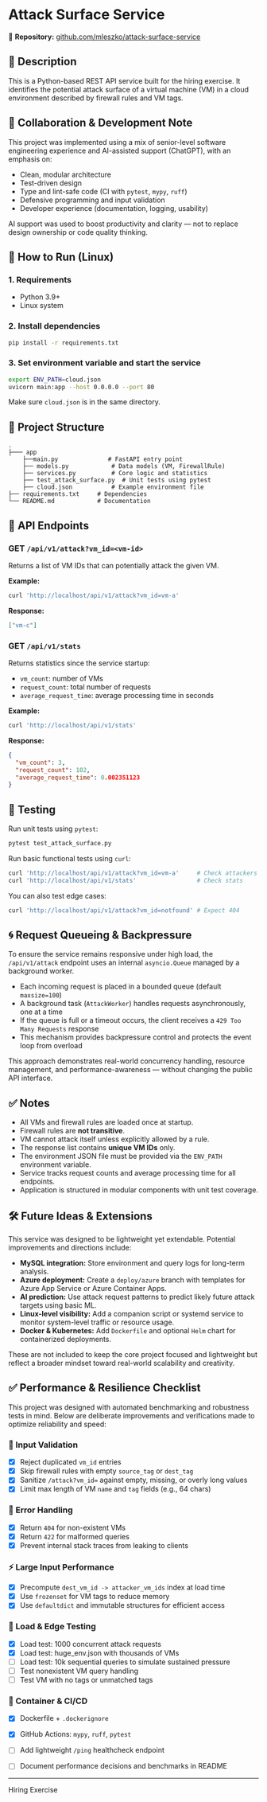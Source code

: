 # Attack Surface Service

🔗 **Repository:** [github.com/mleszko/attack-surface-service](https://github.com/mleszko/attack-surface-service)

## 📌 Description
This is a Python-based REST API service built for the hiring exercise. It identifies the potential attack surface of a virtual machine (VM) in a cloud environment described by firewall rules and VM tags.

## 🤖 Collaboration & Development Note

This project was implemented using a mix of senior-level software engineering experience and AI-assisted support (ChatGPT), with an emphasis on:

- Clean, modular architecture
- Test-driven design
- Type and lint-safe code (CI with `pytest`, `mypy`, `ruff`)
- Defensive programming and input validation
- Developer experience (documentation, logging, usability)

AI support was used to boost productivity and clarity — not to replace design ownership or code quality thinking.

## 🚀 How to Run (Linux)

### 1. Requirements
- Python 3.9+
- Linux system

### 2. Install dependencies
```bash
pip install -r requirements.txt
```

### 3. Set environment variable and start the service
```bash
export ENV_PATH=cloud.json
uvicorn main:app --host 0.0.0.0 --port 80
```

Make sure `cloud.json` is in the same directory.

## 📂 Project Structure
```
.
├─── app 
    ├──main.py              # FastAPI entry point
    ├── models.py            # Data models (VM, FirewallRule)
    ├── services.py          # Core logic and statistics
    ├── test_attack_surface.py  # Unit tests using pytest
    ├── cloud.json           # Example environment file
├── requirements.txt     # Dependencies
└── README.md            # Documentation
```

## 📂 API Endpoints

### GET `/api/v1/attack?vm_id=<vm-id>`
Returns a list of VM IDs that can potentially attack the given VM.

**Example:**
```bash
curl 'http://localhost/api/v1/attack?vm_id=vm-a'
```

**Response:**
```json
["vm-c"]
```

### GET `/api/v1/stats`
Returns statistics since the service startup:
- `vm_count`: number of VMs
- `request_count`: total number of requests
- `average_request_time`: average processing time in seconds

**Example:**
```bash
curl 'http://localhost/api/v1/stats'
```

**Response:**
```json
{
  "vm_count": 3,
  "request_count": 102,
  "average_request_time": 0.002351123
}
```

## 🧪 Testing
Run unit tests using `pytest`:
```bash
pytest test_attack_surface.py
```

Run basic functional tests using `curl`:
```bash
curl 'http://localhost/api/v1/attack?vm_id=vm-a'     # Check attackers
curl 'http://localhost/api/v1/stats'                 # Check stats
```

You can also test edge cases:
```bash
curl 'http://localhost/api/v1/attack?vm_id=notfound' # Expect 404
```

## 🌀 Request Queueing & Backpressure

To ensure the service remains responsive under high load, the `/api/v1/attack` endpoint uses an internal `asyncio.Queue` managed by a background worker.

- Each incoming request is placed in a bounded queue (default `maxsize=100`)
- A background task (`AttackWorker`) handles requests asynchronously, one at a time
- If the queue is full or a timeout occurs, the client receives a `429 Too Many Requests` response
- This mechanism provides backpressure control and protects the event loop from overload

This approach demonstrates real-world concurrency handling, resource management, and performance-awareness — without changing the public API interface.

## ✅ Notes
- All VMs and firewall rules are loaded once at startup.
- Firewall rules are **not transitive**.
- VM cannot attack itself unless explicitly allowed by a rule.
- The response list contains **unique VM IDs** only.
- The environment JSON file must be provided via the `ENV_PATH` environment variable.
- Service tracks request counts and average processing time for all endpoints.
- Application is structured in modular components with unit test coverage.

## 🛠️ Future Ideas & Extensions
This service was designed to be lightweight yet extendable. Potential improvements and directions include:

- **MySQL integration:** Store environment and query logs for long-term analysis.
- **Azure deployment:** Create a `deploy/azure` branch with templates for Azure App Service or Azure Container Apps.
- **AI prediction:** Use attack request patterns to predict likely future attack targets using basic ML.
- **Linux-level visibility:** Add a companion script or systemd service to monitor system-level traffic or resource usage.
- **Docker & Kubernetes:** Add `Dockerfile` and optional `Helm` chart for containerized deployments.

These are not included to keep the core project focused and lightweight but reflect a broader mindset toward real-world scalability and creativity.

## ✅ Performance & Resilience Checklist

This project was designed with automated benchmarking and robustness tests in mind. Below are deliberate improvements and verifications made to optimize reliability and speed:

### 🔐 Input Validation
- [x] Reject duplicated `vm_id` entries
- [x] Skip firewall rules with empty `source_tag` or `dest_tag`
- [x] Sanitize `/attack?vm_id=` against empty, missing, or overly long values
- [x] Limit max length of VM `name` and `tag` fields (e.g., 64 chars)

### 🚦 Error Handling
- [x] Return `404` for non-existent VMs
- [x] Return `422` for malformed queries
- [x] Prevent internal stack traces from leaking to clients

### ⚡ Large Input Performance
- [x] Precompute `dest_vm_id -> attacker_vm_ids` index at load time
- [x] Use `frozenset` for VM tags to reduce memory
- [x] Use `defaultdict` and immutable structures for efficient access

### 🧪 Load & Edge Testing
- [x] Load test: 1000 concurrent attack requests
- [x] Load test: huge_env.json with thousands of VMs
- [ ] Load test: 10k sequential queries to simulate sustained pressure
- [ ] Test nonexistent VM query handling
- [ ] Test VM with no tags or unmatched tags

### 🐳 Container & CI/CD
- [x] Dockerfile + `.dockerignore`
- [x] GitHub Actions: `mypy`, `ruff`, `pytest`
- [ ] Add lightweight `/ping` healthcheck endpoint
- [ ] Document performance decisions and benchmarks in README


---
Hiring Exercise
